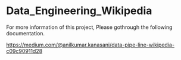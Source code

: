 # Data_Engineering_Wikipedia


For more information of this project, Please gothrough the following documentation.

https://medium.com/@anilkumar.kanasani/data-pipe-line-wikipedia-c09c90911d28
